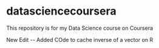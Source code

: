 # datasciencecoursera
This repository is for my Data Science course on Coursera

New Edit -- Added COde to cache inverse of a vector on R
